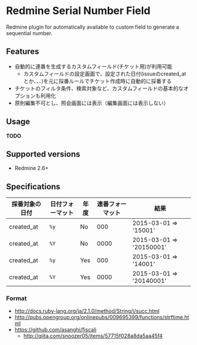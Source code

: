 # Redmine Serial Number Field

Redmine plugin for automatically available to custom field to generate a sequential number.

## Features

* 自動的に連番を生成するカスタムフィールド(チケット用)が利用可能
  * カスタムフィールドの設定画面で、設定された日付(issueのcreated_atとか、、、)を元に採番ルールでチケット作成時に自動的に採番する
* チケットのフィルタ条件、検索対象など、カスタムフィールドの基本的なオプションも利用化
* 原則編集不可とし、照会画面には表示（編集画面には表示しない）

## Usage

**TODO**

## Supported versions

* Redmine 2.6+

## Specifications

|採番対象の日付|日付フォーマット|年度 |連番フォーマット|結果                    |
|--------------|----------------|-----|----------------|------------------------|
|created_at    |`%y`            |No   |000             |2015-03-01 => '15001'   |
|created_at    |`%Y`            |No   |0000            |2015-03-01 => '20150001'|
|created_at    |`%y`            |Yes  |000             |2015-03-01 => '14001'   |
|created_at    |`%Y`            |Yes  |0000            |2015-03-01 => '20140001'|

### Format

* http://docs.ruby-lang.org/ja/2.1.0/method/String/i/succ.html
* http://pubs.opengroup.org/onlinepubs/009695399/functions/strftime.html
* https://github.com/asanghi/fiscali
  * http://qiita.com/snoozer05/items/57715f028a8da5aa45f4
